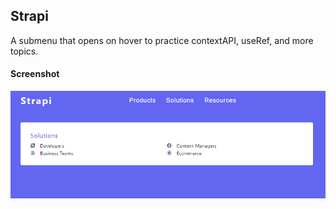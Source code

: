 ## Strapi

A submenu that opens on hover to practice contextAPI, useRef, and more topics.

#### Screenshot

![screenshot](screenshot.png)
